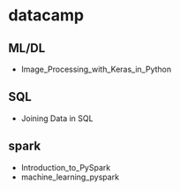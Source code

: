 # datacamp
## ML/DL
  * Image_Processing_with_Keras_in_Python
## SQL
  * Joining Data in SQL
## spark
  * Introduction_to_PySpark
  * machine_learning_pyspark

